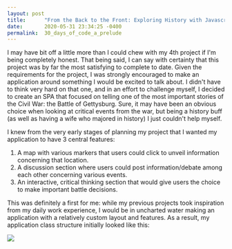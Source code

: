 ```yaml
---
layout: post
title:      "From the Back to the Front: Exploring History with Javascript"
date:       2020-05-31 23:34:25 -0400
permalink:  30_days_of_code_a_prelude
---
```



I may have bit off a little more than I could chew with my 4th project if I'm being completely honest. That being said, I can say with certainty that this project was by far the most satisfying to complete to date. Given the requirements for the project, I was strongly encouraged to make an application around something I would be excited to talk about. I didn't have to think very hard on that one, and in an effort to challenge myself, I decided to create an SPA that focused on telling one of the most important stories of the Civil War: the Battle of Gettysburg. Sure, it may have been an obvious choice when looking at critical events from the war, but being a history buff (as well as having a wife who majored in history) I just couldn't help myself.

I knew from the very early stages of planning my project that I wanted my application to have 3 central features:
1. A map with various markers that users could click to unveil information concerning that location.
2. A discussion section where users could post information/debate among each other concerning various events.
3. An interactive, critical thinking section that would give users the choice to make important battle decisions.

This was definitely a first for me: while my previous projects took inspiration from my daily work experience, I would be in uncharted water making an application with a relatively custom layout and features. As a result, my application class structure initially looked like this:

![](https://i.imgur.com/j35jIXo.jpg)



